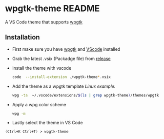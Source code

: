 # wpgtk-theme README
A VS Code theme that supports [wpgtk](https://github.com/deviantfero/wpgtk)

## Installation 
- First make sure you have [wpgtk](https://github.com/deviantfero/wpgtk) and [VScode](https://code.visualstudio.com/) installed

- Grab the latest .vsix (Packadge file) from [release](https://github.com/GeoDerp/vscode-wpgtk-theme/releases) 

- Install the theme with vscode
  ```bash
  code  --install-extension ./wpgtk-theme*.vsix
  ```
  
- Add the theme as a wpgtk template
  _Linux example:_
  ```bash
  wpg -ta  ~/.vscode/extensions/$(ls | grep wpgtk-theme)/themes/wpgtk-theme-color-theme.json
  ```
  
- Apply a wpg color scheme 
  ```bash
  wpg -m
  ```

- Lastly select the theme in VS Code  
```
(Ctrl+K Ctrl+T) > wpgtk-theme
```